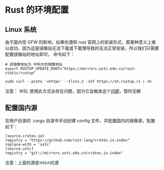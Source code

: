 # Rust 的环境配置

## Linux 系统

由于国内受 GFW 的影响，如果你遵照 rust 官网上的安装形式，那某种意义上难以成功。因为这是镜像站无法下载或下载慢导致的无法正常安装，所以我们只需要配置镜像站的地址即可， 命令如下：


```shell
# 该镜像地址为 中科大的镜像地址
export RUSTUP_UPDATE_ROOT="https://mirrors.ustc.edu.cn/rust-static/rustup"

sudo curl --proto '=https' --tlsv1.2 -sSf https://sh.rustup.rs | sh
```

注意： WSL 使用此方式会存在问题，因为它会触发这个[问题](https://github.com/rust-lang/rustup/issues/1912)，暂时无解

## 配置国内源

在用户目录的 .cargo 目录中手动创建 config 文件，并配置国内的镜像源，配置如下：

```
[source.crates-io]
registry = "https://github.com/rust-lang/crates.io-index"
replace-with = 'ustc'
[source.ustc]
registry = "git://mirrors.ustc.edu.cn/crates.io-index"
```

注意：上面的源是`中科大`的源